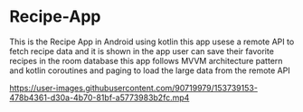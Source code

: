 # Recipe-App
This is the Recipe App in Android using kotlin
this app usese a remote API to fetch recipe data and it is shown in the app user can save their favorite recipes in the room database this app follows MVVM architecture pattern 
and kotlin coroutines and paging to load the large data from the remote API


https://user-images.githubusercontent.com/90719979/153739153-478b4361-d30a-4b70-81bf-a5773983b2fc.mp4



